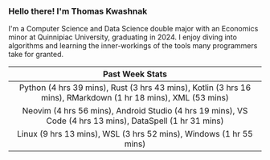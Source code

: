 
### Hello there! I'm Thomas Kwashnak

I'm a Computer Science and Data Science double major with an Economics
minor at Quinnipiac University, graduating in 2024.
I enjoy diving into algorithms and learning the inner-workings of the tools
many programmers take for granted.

| Past Week Stats |
| :---: |
| Python (4 hrs 39 mins), Rust (3 hrs 43 mins), Kotlin (3 hrs 16 mins), RMarkdown (1 hr 18 mins), XML (53 mins) |
| Neovim (4 hrs 56 mins), Android Studio (4 hrs 19 mins), VS Code (4 hrs 13 mins), DataSpell (1 hr 31 mins) |
| Linux (9 hrs 13 mins), WSL (3 hrs 52 mins), Windows (1 hr 55 mins) |

